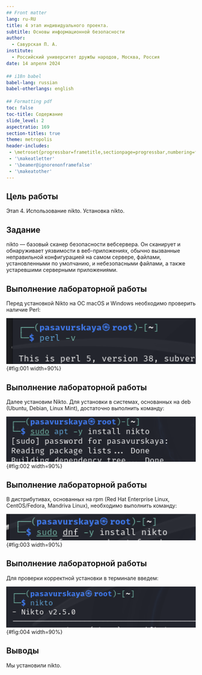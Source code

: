 ```yaml
---
## Front matter
lang: ru-RU
title: 4 этап индивидуального проекта.
subtitle: Основы информационной безопасности
author:
  - Савурская П. А.
institute:
  - Российский университет дружбы народов, Москва, Россия
date: 14 апреля 2024

## i18n babel
babel-lang: russian
babel-otherlangs: english

## Formatting pdf
toc: false
toc-title: Содержание
slide_level: 2
aspectratio: 169
section-titles: true
theme: metropolis
header-includes:
 - \metroset{progressbar=frametitle,sectionpage=progressbar,numbering=fraction}
 - '\makeatletter'
 - '\beamer@ignorenonframefalse'
 - '\makeatother'
---
```



## Цель работы

Этап 4. Использование nikto. Установка nikto.

## Задание

nikto — базовый сканер безопасности вебсервера. Он сканирует и обнаруживает уязвимости в веб-приложениях, обычно вызванные неправильной конфигурацией на самом сервере, файлами, установленными по умолчанию, и небезопасными файлами, а также устаревшими серверными приложениями.

## Выполнение лабораторной работы

Перед установкой Nikto на ОС macOS и Windows необходимо проверить наличие Perl:

![perl -v](image/1.png){#fig:001 width=90%}

## Выполнение лабораторной работы

Далее установим Nikto. Для установки в системах, основанных на deb (Ubuntu, Debian, Linux Mint), достаточно выполнить команду:

![sudo apt -y install nikto](image/2.png){#fig:002 width=90%}

## Выполнение лабораторной работы

В дистрибутивах, основанных на rpm (Red Hat Enterprise Linux, CentOS/Fedora, Mandriva Linux), необходимо выполнить команду:

![sudo dnf -y install nikto](image/3.png){#fig:003 width=90%}

## Выполнение лабораторной работы

Для проверки корректной установки в терминале введем:

![nikto](image/4.png){#fig:004 width=90%}

## Выводы

Мы установили nikto.



